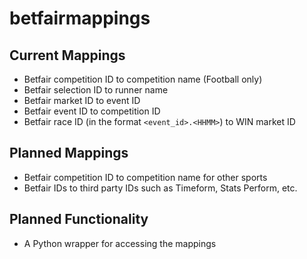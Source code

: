 # betfairmappings

## Current Mappings

* Betfair competition ID to competition name (Football only)
* Betfair selection ID to runner name
* Betfair market ID to event ID
* Betfair event ID to competition ID
* Betfair race ID (in the format `<event_id>.<HHMM>`) to WIN market ID

## Planned Mappings

* Betfair competition ID to competition name for other sports
* Betfair IDs to third party IDs such as Timeform, Stats Perform, etc.

## Planned Functionality

* A Python wrapper for accessing the mappings

